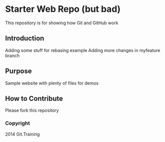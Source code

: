 # Starter Web Repo (but bad)

This repository is for showing how Git and GitHub work

## Introduction

Adding some stuff for rebasing example
Adding more changes in myfeature branch

## Purpose

Sample website with plenty of files for demos

## How to Contribute

Please fork this repository

### Copyright

2014 Git.Training
